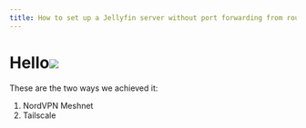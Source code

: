 ```yaml
---
title: How to set up a Jellyfin server without port forwarding from router
---
```


# Hello![](</Screenshot 2024-05-05 132200.png>)

These are the two ways we achieved it:

1. NordVPN Meshnet
2. Tailscale
